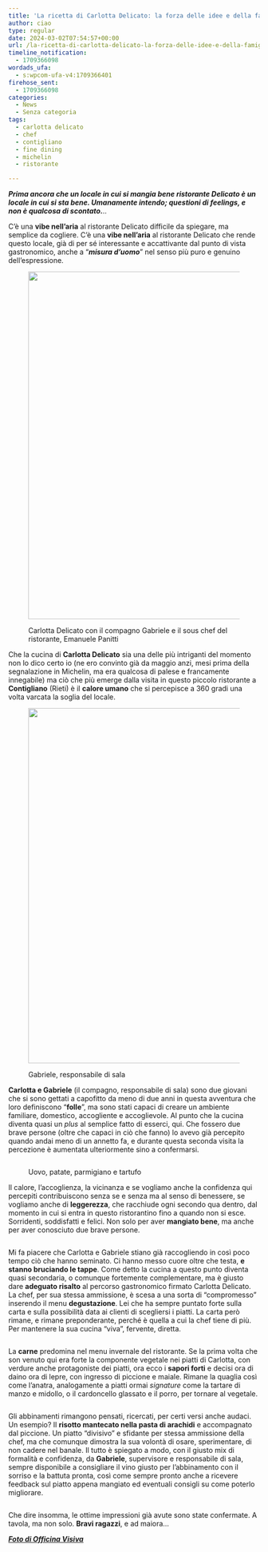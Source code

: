 ```yaml
---
title: 'La ricetta di Carlotta Delicato: la forza delle idee e della famiglia'
author: ciao
type: regular
date: 2024-03-02T07:54:57+00:00
url: /la-ricetta-di-carlotta-delicato-la-forza-delle-idee-e-della-famiglia/
timeline_notification:
  - 1709366098
wordads_ufa:
  - s:wpcom-ufa-v4:1709366401
firehose_sent:
  - 1709366098
categories:
  - News
  - Senza categoria
tags:
  - carlotta delicato
  - chef
  - contigliano
  - fine dining
  - michelin
  - ristorante

---
```

_**Prima ancora che un locale in cui si mangia bene ristorante Delicato è un locale in cui si sta bene. Umanamente intendo; questioni di feelings, e non è qualcosa di scontato.**_..

C&#8217;è una **vibe nell&#8217;aria** al ristorante Delicato difficile da spiegare, ma semplice da cogliere. C&#8217;è una **vibe nell&#8217;aria** al ristorante Delicato che rende questo locale, già di per sé interessante e accattivante dal punto di vista gastronomico, anche a &#8220;**_misura d&#8217;uomo_**&#8221; nel senso più puro e genuino dell&#8217;espressione. <figure class="wp-block-image aligncenter size-large is-resized">

<img decoding="async" src="images/wp-content/uploads/2024/03/00-31-food-ofv-carlotta-delicato_social-46.jpg" alt="" class="wp-image-2672" style="width:696px;height:auto" /> <figcaption class="wp-element-caption">Carlotta Delicato con il compagno Gabriele e il sous chef del ristorante, Emanuele Panitti</figcaption></figure> 

Che la cucina di **Carlotta Delicato** sia una delle più intriganti del momento non lo dico certo io (ne ero convinto già da maggio anzi, mesi prima della segnalazione in Michelin, ma era qualcosa di palese e francamente innegabile) ma ciò che più emerge dalla visita in questo piccolo ristorante a **Contigliano** (Rieti) è il **calore umano** che si percepisce a 360 gradi una volta varcata la soglia del locale.<figure class="wp-block-image size-large is-resized">

<img decoding="async" src="images/wp-content/uploads/2024/02/00-31-food-ofv-carlotta-delicato_social-8.jpg?w=1024" alt="" class="wp-image-2670" style="width:711px;height:auto" /> <figcaption class="wp-element-caption">Gabriele, responsabile di sala</figcaption></figure> 

**Carlotta e Gabriele** (il compagno, responsabile di sala) sono due giovani che si sono gettati a capofitto da meno di due anni in questa avventura che loro definiscono “**folle**”, ma sono stati capaci di creare un ambiente familiare, domestico, accogliente e accoglievole. Al punto che la cucina diventa quasi un _plus_ al semplice fatto di esserci, qui. Che fossero due brave persone (oltre che capaci in ciò che fanno) lo avevo già percepito quando andai meno di un annetto fa, e durante questa seconda visita la percezione è aumentata ulteriormente sino a confermarsi.<figure class="wp-block-image size-large">

<img decoding="async" src="images/wp-content/uploads/2024/03/00-31-food-ofv-carlotta-delicato_social-15.jpg?w=1024" alt="" class="wp-image-2677" /> <figcaption class="wp-element-caption">Uovo, patate, parmigiano e tartufo</figcaption></figure> 

Il calore, l&#8217;accoglienza, la vicinanza e se vogliamo anche la confidenza qui percepiti contribuiscono senza se e senza ma al senso di benessere, se vogliamo anche di **leggerezza**, che racchiude ogni secondo qua dentro, dal momento in cui si entra in questo ristorantino fino a quando non si esce. Sorridenti, soddisfatti e felici. Non solo per aver **mangiato bene**, ma anche per aver conosciuto due brave persone.<figure class="wp-block-image size-large">

<img decoding="async" src="images/wp-content/uploads/2024/03/00-31-food-ofv-carlotta-delicato_social-16.jpg?w=1024" alt="" class="wp-image-2676" /> </figure> 

Mi fa piacere che Carlotta e Gabriele stiano già raccogliendo in così poco tempo ciò che hanno seminato. Ci hanno messo cuore oltre che testa, **e stanno bruciando le tappe**. Come detto la cucina a questo punto diventa quasi secondaria, o comunque fortemente complementare, ma è giusto dare **adeguato risalto** al percorso gastronomico firmato Carlotta Delicato. La chef, per sua stessa ammissione, è scesa a una sorta di &#8220;compromesso&#8221; inserendo il menu **degustazione**. Lei che ha sempre puntato forte sulla carta e sulla possibilità data ai clienti di scegliersi i piatti. La carta però rimane, e rimane preponderante, perché è quella a cui la chef tiene di più. Per mantenere la sua cucina &#8220;viva&#8221;, fervente, diretta.<figure class="wp-block-image size-large">

<img decoding="async" src="images/wp-content/uploads/2024/03/00-31-food-ofv-carlotta-delicato_social-33.jpg?w=1024" alt="" class="wp-image-2673" /> </figure> 

La **carne** predomina nel menu invernale del ristorante. Se la prima volta che son venuto qui era forte la componente vegetale nei piatti di Carlotta, con verdure anche protagoniste dei piatti, ora ecco i **sapori forti** e decisi ora di daino ora di lepre, con ingresso di piccione e maiale. Rimane la quaglia così come l&#8217;anatra, analogamente a piatti ormai _signature_ come la tartare di manzo e midollo, o il cardoncello glassato e il porro, per tornare al vegetale.<figure class="wp-block-image size-large">

<img decoding="async" src="images/wp-content/uploads/2024/03/00-31-food-ofv-carlotta-delicato_social-41.jpg?w=1024" alt="" class="wp-image-2674" /> </figure> 

Gli abbinamenti rimangono pensati, ricercati, per certi versi anche audaci. Un esempio? Il **risotto mantecato nella pasta di arachidi** e accompagnato dal piccione. Un piatto &#8220;divisivo&#8221; e sfidante per stessa ammissione della chef, ma che comunque dimostra la sua volontà di osare, sperimentare, di non cadere nel banale. Il tutto è spiegato a modo, con il giusto mix di formalità e confidenza, da **Gabriele**, supervisore e responsabile di sala, sempre disponibile a consigliare il vino giusto per l&#8217;abbinamento con il sorriso e la battuta pronta, così come sempre pronto anche a ricevere feedback sul piatto appena mangiato ed eventuali consigli su come poterlo migliorare. <figure class="wp-block-image size-large">

<img decoding="async" src="images/wp-content/uploads/2024/03/00-31-food-ofv-carlotta-delicato_social-45.jpg?w=1024" alt="" class="wp-image-2675" /> </figure> 

Che dire insomma, le ottime impressioni già avute sono state confermate. A tavola, ma non solo. **Bravi ragazzi**, e ad maiora…&nbsp;

<a href="https://www.officinavisiva.it/" target="_blank" rel="noreferrer noopener"><strong><em>Foto di Officina Visiva</em></strong></a>
